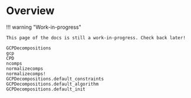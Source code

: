 # Overview

!!! warning "Work-in-progress"

    This page of the docs is still a work-in-progress. Check back later!

```@docs
GCPDecompositions
gcp
CPD
ncomps
normalizecomps
normalizecomps!
GCPDecompositions.default_constraints
GCPDecompositions.default_algorithm
GCPDecompositions.default_init
```
